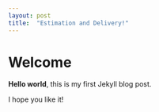 ```yaml
---
layout: post
title:  "Estimation and Delivery!"
---
```


# Welcome

**Hello world**, this is my first Jekyll blog post.

I hope you like it!

